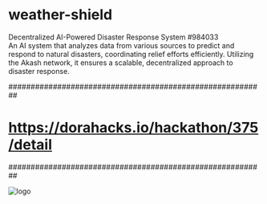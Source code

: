 # weather-shield
Decentralized AI-Powered Disaster Response System #984033  
An AI system that analyzes data from various sources to predict and respond to natural disasters, coordinating relief efforts efficiently. Utilizing the Akash network, it ensures a scalable, decentralized approach to disaster response.

##########################################################
# https://dorahacks.io/hackathon/375/detail  #
##########################################################






![logo](https://github.com/MRTOMAS-ALT/weather-shield/assets/149651431/30b8238d-3f16-4729-a30d-c92af5314267)
